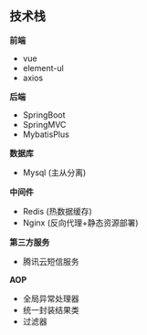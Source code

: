 
## 技术栈

**前端**
+ vue
+ element-ul
+ axios

**后端**
+ SpringBoot
+ SpringMVC
+ MybatisPlus

**数据库**
+ Mysql (主从分离)

**中间件**
+ Redis (热数据缓存)
+ Nginx (反向代理+静态资源部署)

**第三方服务**
+ 腾讯云短信服务

**AOP**
+ 全局异常处理器
+ 统一封装结果类
+ 过滤器

